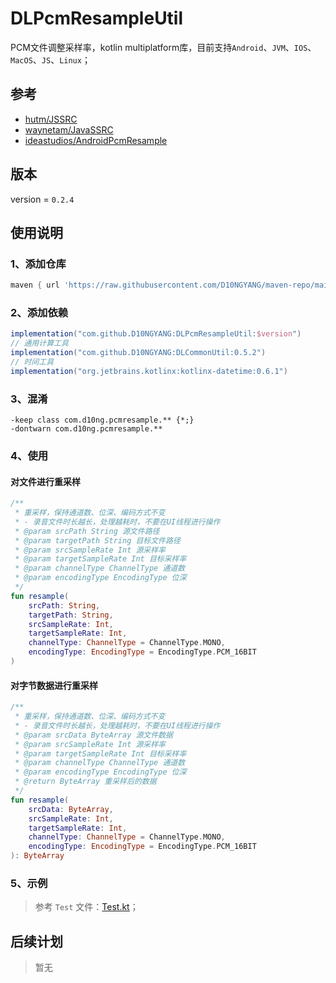 # DLPcmResampleUtil
PCM文件调整采样率，kotlin multiplatform库，目前支持`Android`、`JVM`、`IOS`、`MacOS`、`JS`、`Linux`；

## 参考
- [hutm/JSSRC](https://github.com/hutm/JSSRC)
- [waynetam/JavaSSRC](https://github.com/waynetam/JavaSSRC)
- [ideastudios/AndroidPcmResample](https://github.com/ideastudios/AndroidPcmResample)

## 版本
version = `0.2.4`

## 使用说明
### 1、添加仓库
```gradle
maven { url 'https://raw.githubusercontent.com/D10NGYANG/maven-repo/main/repository'}
```
### 2、添加依赖
```gradle
implementation("com.github.D10NGYANG:DLPcmResampleUtil:$version")
// 通用计算工具
implementation("com.github.D10NGYANG:DLCommonUtil:0.5.2")
// 时间工具
implementation("org.jetbrains.kotlinx:kotlinx-datetime:0.6.1")
```
### 3、混淆
```properties
-keep class com.d10ng.pcmresample.** {*;}
-dontwarn com.d10ng.pcmresample.**
```
### 4、使用
#### 对文件进行重采样
```kotlin
/**
 * 重采样，保持通道数、位深、编码方式不变
 * - 录音文件时长越长，处理越耗时，不要在UI线程进行操作
 * @param srcPath String 源文件路径
 * @param targetPath String 目标文件路径
 * @param srcSampleRate Int 源采样率
 * @param targetSampleRate Int 目标采样率
 * @param channelType ChannelType 通道数
 * @param encodingType EncodingType 位深
 */
fun resample(
    srcPath: String,
    targetPath: String,
    srcSampleRate: Int,
    targetSampleRate: Int,
    channelType: ChannelType = ChannelType.MONO,
    encodingType: EncodingType = EncodingType.PCM_16BIT
)
```
#### 对字节数据进行重采样
```kotlin
/**
 * 重采样，保持通道数、位深、编码方式不变
 * - 录音文件时长越长，处理越耗时，不要在UI线程进行操作
 * @param srcData ByteArray 源文件数据
 * @param srcSampleRate Int 源采样率
 * @param targetSampleRate Int 目标采样率
 * @param channelType ChannelType 通道数
 * @param encodingType EncodingType 位深
 * @return ByteArray 重采样后的数据
 */
fun resample(
    srcData: ByteArray,
    srcSampleRate: Int,
    targetSampleRate: Int,
    channelType: ChannelType = ChannelType.MONO,
    encodingType: EncodingType = EncodingType.PCM_16BIT
): ByteArray
```
### 5、示例
> 参考 `Test` 文件：[Test.kt](src/test/java/Test.kt)；

## 后续计划
> 暂无